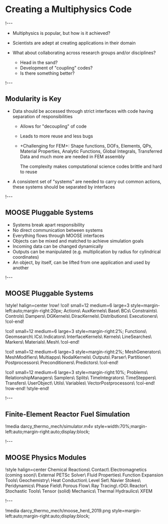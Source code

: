 # Creating a Multiphysics Code

!---

- Multiphysics is popular, but how is it achieved?
- Scientists are adept at creating applications in their domain
- What about collaborating across research groups and/or disciplines?

  - Head in the sand?
  - Development of "coupling" codes?
  - Is there something better?

!---

## Modularity is Key

- Data should be accessed through strict interfaces with code having separation of responsibilities

  - Allows for "decoupling" of code
  - Leads to more reuse and less bugs
  - +Challenging for FEM+: Shape functions, DOFs, Elements, QPs, Material Properties, Analytic
    Functions, Global Integrals, Transferred Data and much more are needed in FEM assembly

    The complexity makes computational science codes brittle and hard to reuse

- A consistent set of "systems" are needed to carry out common actions, these systems should be
  separated by interfaces


!---

## MOOSE Pluggable Systems

- Systems break apart responsibility
- No direct communication between systems
- Everything flows through MOOSE interfaces
- Objects can be mixed and matched to achieve simulation goals
- Incoming data can be changed dynamically
- Outputs can be manipulated (e.g. multiplication by radius for cylindrical coordinates)
- An object, by itself, can be lifted from one application and used by another

!---

## MOOSE Pluggable Systems

!style! halign=center
!row!
!col! small=12 medium=6 large=3 style=margin-left:auto;margin-right:20px;
Actions\\
AuxKernels\\
Base\\
BCs\\
Constraints\\
Controls\\
Dampers\\
DGKernels\\
DiracKernels\\
Distributions\\
Executioners\\
!col-end!

!col! small=12 medium=6 large=3 style=margin-right:2%;
Functions\\
Geomsearch\\
ICs\\
Indicators\\
InterfaceKernels\\
Kernels\\
LineSearches\\
Markers\\
Materials\\
Mesh\\
!col-end!

!col! small=12 medium=6 large=3 style=margin-right:2%;
MeshGenerators\\
MeshModifiers\\
Multiapps\\
NodalKernels\\
Outputs\\
Parser\\
Partitioner\\
Postprocessors\\
Preconditioners\\
Predictors\\
!col-end!

!col! small=12 medium=6 large=3 style=margin-right:10%;
Problems\\
RelationshipManagers\\
Samplers\\
Splits\\
TimeIntegrators\\
TimeSteppers\\
Transfers\\
UserObject\\
Utils\\
Variables\\
VectorPostprocessors\\
!col-end!
!row-end!
!style-end!

!---

## Finite-Element Reactor Fuel Simulation

!media darcy_thermo_mech/simulator.m4v style=width:70%;margin-left:auto;margin-right:auto;display:block;

!---

## MOOSE Physics Modules

!style halign=center
Chemical Reactions\\
Contact\\
Electromagnetics (coming soon)\\
External PETSc Solver\\
Fluid Properties\\
Function Expansion Tools\\
Geochemistry\\
Heat Conduction\\
Level Set\\
Navier Stokes\\
Peridynamics\\
Phase Field\\
Porous Flow\\
Ray Tracing\\
rDG\\
Reactor\\
Stochastic Tools\\
Tensor (solid) Mechanics\\
Thermal Hydraulics\\
XFEM

!---

!media darcy_thermo_mech/moose_herd_2019.png style=margin-left:auto;margin-right:auto;display:block;
